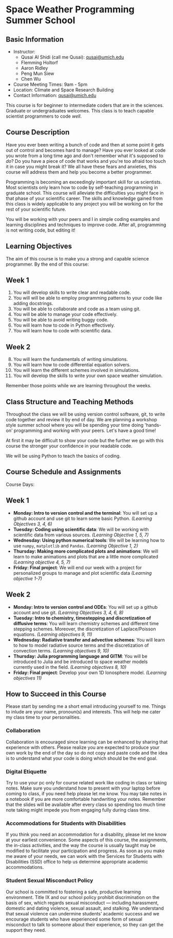 Space Weather Programming Summer School
====================================

Basic Information
-----------------

- Instructor: 
    - Qusai Al Shidi (call me Qusai): qusai@umich.edu
    - Flemming Holtorf
    - Aaron Ridley
    - Peng Mun Siew
    - Chen Wu
- Course Meeting Times: 9am - 5pm
- Location: Climate and Space Research Building
- Contact Information: qusai@umich.edu

This course is for beginner to intermediate coders that are in the sciences. Graduate or undergraduates welcomes. This class is to teach capable scientist programmers to code *well*.

Course Description
------------------

Have you ever been writing a bunch of code and then at some point it gets out of control and becomes hard to manage? Have you ever looked at code you wrote from a long time ago and don't remember what it's supposed to *do*? Do you have a piece of code that works and you're too afraid too touch it in case you might break it? We all have these fears and anxieties, this course will address them and help you become a better programmer.

Programming is becoming an exceedingly important skill for us scientists. Most scientists only learn how to code by self-teaching programming in graduate school. This course will alleviate the difficulties you might face in that phase of your scientific career. The skills and knowledge gained from this class is widely applicable to any project you will be working on for the rest of your scientific future.

You will be working with your peers and I in simple coding examples and learning disciplines and techniques to improve code. After all, programming is not writing code, but editing it!

Learning Objectives
-------------------

The aim of this course is to make you a strong and capable science programmer. By the end of this course:

## Week 1

1. You will develop skills to write clear and readable code.
2. You will will be able to employ programming patterns to your code like adding docstrings.
3. You will be able to collaborate and code as a team using git.
4. You will be able to manage your code effectively.
5. You will be able to avoid writing buggy code.
6. You will learn how to code in Python effectively.
7. You will learn how to code with scientific data.

## Week 2

8. You will learn the fundamentals of writing simulations.
9. You will learn how to code differential equation solvers.
10. You will learn the different schemes involved in simulations.
11. You will develop the skills to write your own space weather simulation.

Remember those points while we are learning throughout the weeks.

Class Structure and Teaching Methods
------------------------------------

Throughout the class we will be using version control software, git, to write
code together and review it by end of day. We are planning a workshop style
summer school where you will be spending your time doing 'hands-on' programming
and working with your peers. Let's have a good time!

At first it may be difficult to show your code but the further we go with this 
course the stronger your confidence in your readable code.

We will be using Python to teach the basics of coding.

Course Schedule and Assignments
-------------------------------

Course Days:

## Week 1

- __Monday: Intro to version control and the terminal__: You will set up a github
   account and use git to learn some basic Python. *(Learning Objectives 3, 4, 6)*
- __Tuesday: Coding using scientific data__: We will be working with scientific data
   from various sources. *(Learning Objective 1, 5, 7)*
- __Wednesday: Using python numerical tools__: We will be learning how to use `numpy`,
   `matplotlib` and `Pandas`. *(Learning Objective 1, 2)*
- __Thursday: Making more complicated plots and animations__: We will learn to
    make animations and plots that are a little more complicated
    *(Learning objective 4, 5, 7)*
- __Friday: Final project__: We will end our week with a project for personalized
   groups to manage and plot scientific data *(Learning objective 1-7)*

## Week 2

- __Monday: Intro to version control and ODEs__: You will set up a github
   account and use git. *(Learning Objectives 3, 4, 6, 8)*
- __Tuesday: Intro to chemistry, timestepping and discretization of diffusive terms__: You will learn chemistry
    schemes and different time stepping schemes. Moreover, the discretization of Laplace/Poisson equations. *(Learning objectives 9, 11)*
- __Wednesday: Radiative transfer and advective schemes__: You will learn to
    how to model radiative source terms and the discretization of convection terms. *(Learning
    objectives 9, 10)*
- __Thursday: Julia programming language and GITM__: You will be introduced to
    Julia and be introduced to space weather models currently used in the field.
    *(Learning objectives 8, 10)*
- __Friday: Final project__: Develop your own 1D Ionosphere model. *(Learning
    objectives 11)*

How to Succeed in this Course
-----------------------------

Please start by sending me a short email introducing yourself to me. Things to 
inlude are your name, pronoun(s) and interests. This will help me cater my 
class time to your personalities.

### Collaboration

Collaboration is encouraged since learning can be enhanced by sharing that 
experience with others. Please realize you are expected to produce your own 
work by the end of the day so do not copy and paste code and the idea is to 
understand what your code is doing which should be the end goal.

### Digital Etiquette

Try to use your pc only for course related work like coding in class or taking 
notes. Make sure you understand how to present with your laptop before coming 
to class, if you need help please let me know. You may take notes in a 
notebook if you are more comfortable handwriting your notes. Remember that the 
slides will be available after every class so spending too much time note 
taking might impede you from engaging fully during class time.

### Accommodations for Students with Disabilities

If you think you need an accommodation for a disability, please let me know at 
your earliest convenience. Some aspects of this course, the assignments, the 
in-class activities, and the way the course is usually taught may be modified 
to facilitate your participation and progress. As soon as you make me aware of 
your needs, we can work with the Services for Students with Disabilities (SSD) 
office to help us determine appropriate academic accommodations.

### Student Sexual Misconduct Policy

Our school is committed to fostering a safe, productive learning environment. 
Title IX and our school policy prohibit discrimination on the basis of sex, 
which regards sexual misconduct — including harassment, domestic and dating 
violence, sexual assault, and stalking. We understand that sexual violence can 
undermine students’ academic success and we encourage students who have 
experienced some form of sexual misconduct to talk to someone about their 
experience, so they can get the support they need.
